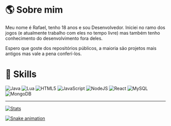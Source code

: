 # 🌎 Sobre mim

Meu nome é Rafael, tenho 18 anos e sou Desenvolvedor. Iniciei no ramo dos jogos (e atualmente trabalho com eles no tempo livre) mas também tenho conhecimento do desenvolvimento fora deles.

Espero que goste dos repositórios públicos, a maioria são projetos mais antigos mas vale a pena conferí-los.

# 🚀 Skills

![Java](https://img.shields.io/badge/Java-ED8B00?style=for-the-badge&logo=java&logoColor=white)
![Lua](https://img.shields.io/badge/lua-%232C2D72.svg?style=for-the-badge&logo=lua&logoColor=white)
![HTML5](https://img.shields.io/badge/HTML5-E34F26?style=for-the-badge&logo=html5&logoColor=white)
![JavaScript](https://img.shields.io/badge/javascript-%23323330.svg?style=for-the-badge&logo=javascript&logoColor=%23F7DF1E)
![NodeJS](https://img.shields.io/badge/node.js-6DA55F?style=for-the-badge&logo=node.js&logoColor=white)
![React](https://img.shields.io/badge/React-20232A?style=for-the-badge&logo=react&logoColor=61DAFB)
![MySQL](https://img.shields.io/badge/mysql-%2300f.svg?style=for-the-badge&logo=mysql&logoColor=white)
![MongoDB](https://img.shields.io/badge/MongoDB-%234ea94b.svg?style=for-the-badge&logo=mongodb&logoColor=white)

---

[![Stats](https://github-stats-heyyczer.vercel.app/api?username=HeyyCzer&show_icons=true&count_private=true&locale=pt-br&theme=react)](https://github.com/HeyyCzer)

[![Snake animation](https://github.com/HeyyCzer/HeyyCzer/blob/output/dist/github-contribution-grid-snake-dark.svg)](https://github.com/HeyyCzer)
